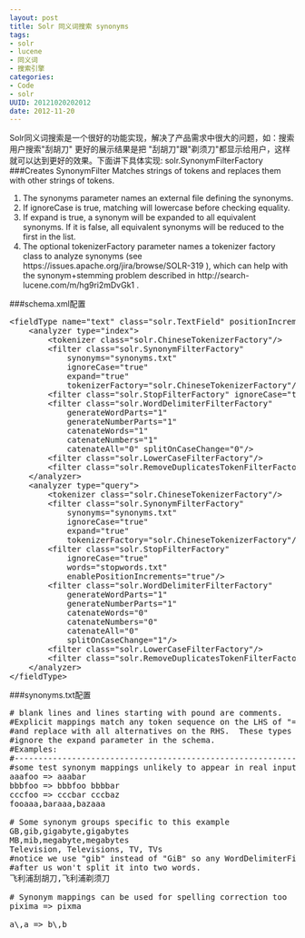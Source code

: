 ```yaml
---
layout: post
title: Solr 同义词搜索 synonyms
tags: 
- solr
- lucene
- 同义词
- 搜索引擎
categories:
- Code
- solr 
UUID: 20121020202012
date: 2012-11-20
---
```


Solr同义词搜索是一个很好的功能实现，解决了产品需求中很大的问题，如：搜索用户搜索"刮胡刀" 更好的展示结果是把 "刮胡刀"跟"剃须刀"都显示给用户，这样就可以达到更好的效果。下面讲下具体实现:
solr.SynonymFilterFactory
###Creates SynonymFilter
Matches strings of tokens and replaces them with other strings of tokens.
<ol>
<li>The synonyms parameter names an external file defining the synonyms.</li>
<li>If ignoreCase is true, matching will lowercase before checking equality.</li>
<li>If expand is true, a synonym will be expanded to all equivalent synonyms. If it is false, all equivalent synonyms will be reduced to the first in the list.</li>
<li>The optional tokenizerFactory parameter names a tokenizer factory class to analyze synonyms (see https://issues.apache.org/jira/browse/SOLR-319 ), which can help with the synonym+stemming problem described in http://search-lucene.com/m/hg9ri2mDvGk1 .</li>
</ol>

###schema.xml配置
<pre id="xml">
&lt;fieldType name="text" class="solr.TextField" positionIncrementGap="100"&gt;  
    &lt;analyzer type="index"&gt;  
        &lt;tokenizer class="solr.ChineseTokenizerFactory"/&gt;  
        &lt;filter class="solr.SynonymFilterFactory" 
            synonyms="synonyms.txt" 
            ignoreCase="true" 
            expand="true" 
            tokenizerFactory="solr.ChineseTokenizerFactory"/&gt; 
        &lt;filter class="solr.StopFilterFactory" ignoreCase="true" words="stopwords.txt" enablePositionIncrements="true" /&gt;  
        &lt;filter class="solr.WordDelimiterFilterFactory" 
            generateWordParts="1" 
            generateNumberParts="1"   
            catenateWords="1" 
            catenateNumbers="1" 
            catenateAll="0" splitOnCaseChange="0"/&gt;  
        &lt;filter class="solr.LowerCaseFilterFactory"/&gt;  
        &lt;filter class="solr.RemoveDuplicatesTokenFilterFactory"/&gt;
    &lt;/analyzer&gt;  
    &lt;analyzer type="query"&gt;  
        &lt;tokenizer class="solr.ChineseTokenizerFactory"/&gt;  
        &lt;filter class="solr.SynonymFilterFactory"
            synonyms="synonyms.txt" 
            ignoreCase="true"   
            expand="true" 
            tokenizerFactory="solr.ChineseTokenizerFactory"/&gt;  
        &lt;filter class="solr.StopFilterFactory" 
            ignoreCase="true" 
            words="stopwords.txt" 
            enablePositionIncrements="true"/&gt;  
        &lt;filter class="solr.WordDelimiterFilterFactory" 
            generateWordParts="1" 
            generateNumberParts="1"  
            catenateWords="0" 
            catenateNumbers="0" 
            catenateAll="0" 
            splitOnCaseChange="1"/&gt;  
        &lt;filter class="solr.LowerCaseFilterFactory"/&gt;  
        &lt;filter class="solr.RemoveDuplicatesTokenFilterFactory"/&gt;  
    &lt;/analyzer&gt;  
&lt;/fieldType&gt;
</pre>

###synonyms.txt配置
<pre>
# blank lines and lines starting with pound are comments.  
#Explicit mappings match any token sequence on the LHS of "=>"
#and replace with all alternatives on the RHS.  These types of mappings  
#ignore the expand parameter in the schema.  
#Examples:  
#-----------------------------------------------------------------------  
#some test synonym mappings unlikely to appear in real input text  
aaafoo => aaabar  
bbbfoo => bbbfoo bbbbar  
cccfoo => cccbar cccbaz  
fooaaa,baraaa,bazaaa  

# Some synonym groups specific to this example  
GB,gib,gigabyte,gigabytes  
MB,mib,megabyte,megabytes  
Television, Televisions, TV, TVs   
#notice we use "gib" instead of "GiB" so any WordDelimiterFilter coming  
#after us won't split it into two words.  
飞利浦刮胡刀,飞利浦剃须刀  

# Synonym mappings can be used for spelling correction too  
pixima => pixma  

a\,a => b\,b  
</pre>

